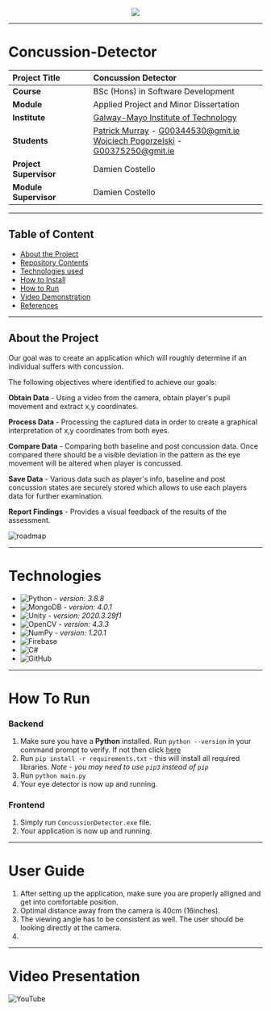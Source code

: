 <p align="center">
  <img src="https://user-images.githubusercontent.com/57759154/140659027-396b5850-35dd-408e-8a57-51adbcfd9bdc.png" />
</p>

***

# Concussion-Detector

| **Project Title** | Concussion Detector
| :------------- |:-------------|
| **Course**              | BSc (Hons) in Software Development |
| **Module**              | Applied Project and Minor Dissertation |
| **Institute**           | [Galway-Mayo Institute of Technology](https://www.gmit.ie/) |
| **Students**             | [Patrick Murray](https://github.com/PatrickMurray78) - G00344530@gmit.ie <br> [Wojciech Pogorzelski](https://github.com/wojtekpogo) - G00375250@gmit.ie |
| **Project Supervisor**     | Damien Costello |
| **Module Supervisor**   | Damien Costello |

***

## Table of Content
- [About the Project](#About-the-project)
- [Repository Contents](#Repository-contents)
- [Technologies used](#Technologies-used)
- [How to Install](#How-to-install)
- [How to Run](#How-to-run)
- [Video Demonstration](#Video-demonstation)
- [References](#References)

***

## About the Project
Our goal was to create an application which will roughly determine if an individual suffers with concussion.

The following objectives where identified to achieve our goals:

**Obtain Data** - Using a video from the camera, obtain player's pupil movement and extract x,y coordinates.

**Process Data** - Processing the captured data in order to create a graphical interpretation of x,y coordinates from both eyes.

**Compare Data** - Comparing both baseline and post concussion data. Once compared there should be a visible deviation in the pattern as the eye movement will be altered when player is concussed.

**Save Data** - Various data such as player's info, baseline and post concussion states are securely stored which allows to use each players data for further examination. 

**Report Findings** -  Provides a visual feedback of the results of the assessment. 

![roadmap](https://user-images.githubusercontent.com/55446533/159567244-cf8ebe9a-9aa1-44f5-8bea-8ca526ca15f7.jpg)

***

# Technologies

* ![Python](https://img.shields.io/badge/python-3670A0?style=for-the-badge&logo=python&logoColor=ffdd54) - *version: 3.8.8*
* ![MongoDB](https://img.shields.io/badge/MongoDB-%234ea94b.svg?style=for-the-badge&logo=mongodb&logoColor=white) - *version: 4.0.1*
* ![Unity](https://img.shields.io/badge/unity-%23000000.svg?style=for-the-badge&logo=unity&logoColor=white) - *version: 2020.3.29f1*
* ![OpenCV](https://img.shields.io/badge/opencv-%23white.svg?style=for-the-badge&logo=opencv&logoColor=white) - *version: 4.3.3*
* ![NumPy](https://img.shields.io/badge/numpy-%23013243.svg?style=for-the-badge&logo=numpy&logoColor=white) - *version: 1.20.1*
* ![Firebase](https://img.shields.io/badge/firebase-%23039BE5.svg?style=for-the-badge&logo=firebase)
* ![C#](https://img.shields.io/badge/c%23-%23239120.svg?style=for-the-badge&logo=c-sharp&logoColor=white)
* ![GitHub](https://img.shields.io/badge/github-%23121011.svg?style=for-the-badge&logo=github&logoColor=white)

***

# How To Run

### Backend

1. Make sure you have a **Python** installed. Run `python --version` in your command prompt to verify. If not then click [here](https://www.python.org/downloads/)
2. Run `pip install -r requirements.txt` - this will install all required libraries. *Note - you may need to use `pip3` instead of `pip`*
3. Run `python main.py` 
4. Your eye detector is now up and running.

### Frontend

1. Simply run `ConcussionDetector.exe` file.
2. Your application is now up and running.


***

# User Guide

1. After setting up the application, make sure you are properly alligned and get into comfortable position. 
2. Optimal distance away from the camera is 40cm (16inches). 
3. The viewing angle has to be consistent as well. The user should be looking directly at the camera.
4. 


***

# Video Presentation

![YouTube](https://img.shields.io/badge/ConcussionDetector-%23FF0000.svg?style=for-the-badge&logo=YouTube&logoColor=white)




